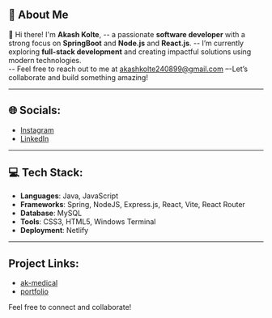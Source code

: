 ## 💫 About Me

👋 Hi there! I'm **Akash Kolte**,
-- a passionate **software developer** with a strong focus on **SpringBoot** and **Node.js** and **React.js**.
-- I’m currently exploring **full-stack development** and creating impactful solutions using modern technologies.  
-- Feel free to reach out to me at [akashkolte240899@gmail.com](mailto:akashkolte240899@gmail.com) 
–-Let’s collaborate and build something amazing!

---

## 🌐 Socials:
- [Instagram](https://www.instagram.com/_akash_kolte)  
- [LinkedIn](https://www.linkedin.com/in/akash-kolte-029382230)

---

## 💻 Tech Stack:
- **Languages**: Java, JavaScript
- **Frameworks**: Spring, NodeJS, Express.js, React, Vite, React Router
- **Database**: MySQL
- **Tools**: CSS3, HTML5, Windows Terminal
- **Deployment**: Netlify

---
## Project Links:
- [ak-medical](https://ak-medical.netlify.app)
- [portfolio](https://akashkolte-portfolio.netlify.app)

Feel free to connect and collaborate!
